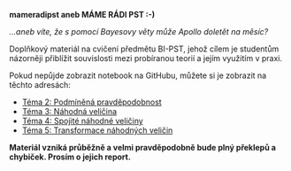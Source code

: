 **mameradipst aneb MÁME RÁDI PST :-)**

_...aneb víte, že s pomocí Bayesovy věty může Apollo doletět na měsíc?_

Doplňkový materiál na cvičení předmětu BI-PST, jehož cílem je studentům názorněji
přiblížit souvislosti mezi probíranou teorií a jejím využitím v praxi.

Pokud nepůjde zobrazit notebook na GitHubu, můžete si je zobrazit na těchto adresách:

* [Téma 2: Podmíněná pravděpodobnost](https://nbviewer.jupyter.org/github/kamil-dedecius/mameradipst/blob/master/Podminene_psti_a_Bayes.ipynb)
* [Téma 3: Náhodná veličina](https://nbviewer.jupyter.org/github/kamil-dedecius/mameradipst/blob/master/Nahodna_velicina_diskretni.ipynb)
* [Téma 4: Spojité náhodné veličiny](https://nbviewer.jupyter.org/github/kamil-dedecius/mameradipst/blob/master/Nahodna_velicina_spojita.ipynb)
* [Téma 5: Transformace náhodných veličin](https://nbviewer.jupyter.org/github/kamil-dedecius/mameradipst/blob/master/Transformace.ipynb)

**Materiál vzniká průběžně a velmi pravděpodobně bude plný překlepů a chybiček.
Prosím o jejich report.**
